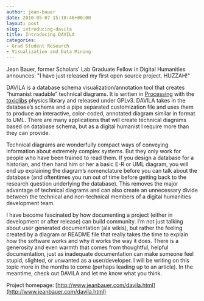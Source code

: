 ```yaml
---
author: jean-bauer
date: 2010-05-07 15:10:46+00:00
layout: post
slug: introducing-davila
title: Introducing DAVILA
categories:
- Grad Student Research
- Visualization and Data Mining
---
```




Jean Bauer, former Scholars' Lab Graduate Fellow in Digital Humanities announces: "I have just released my first open source project.  HUZZAH!"

DAVILA is a database schema visualization/annotation tool that  creates “humanist readable” technical diagrams.  It is written in [Processing](http://processing.org/) with the [toxiclibs](http://toxiclibs.org/) physics  library and released under GPLv3.  DAVILA takes in the database’s schema  and a pipe separated customization file and uses them to produce an  interactive, color-coded, annotated diagram similar in format to UML.   There are many applications that will create technical diagrams based on  database schema, but as a digital humanist I require more than they can  provide.  <!-- more -->

Technical diagrams are wonderfully compact ways of conveying  information about extremely complex systems.  But they only work for  people who have been trained to read them.  If you design a database for  a historian, and then hand him or her a basic E-R or UML diagram, you  will end up explaining the diagram’s nomenclature before you can talk  about the database (and oftentimes you run out of time before getting  back to the research question underlying the database).  This removes  the major advantage of technical diagrams and can also create an  unnecessary divide between the technical and non-technical members of a  digital humanities development team.

I have become fascinated by how documenting a project (either in  development or after release) can build community.  I’m not just talking  about user generated documentation (ala wikis), but rather the feeling  created by a diagram or README file that really takes the time to  explain how the software works and why it works the way it does.  There  is a generosity and even warmth that comes from thoughtful, helpful  documentation, just as inadequate documentation can make someone feel  stupid, slighted, or unwanted as a user/developer.  I will be writing on  this topic more in the months to come (perhaps leading up to an  article).  In the meantime, check out DAVILA and let me know what you  think.

Project homepage: [http://www.jeanbauer.com/davila.html](http://www.jeanbauer.com/davila.html)


